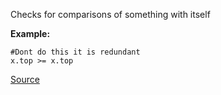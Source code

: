 Checks for comparisons of something with itself

**Example:**

```
#Dont do this it is redundant
x.top >= x.top
```

[Source](http://www.rubydoc.info/gems/rubocop/RuboCop/Cop/Lint/UselessComparison)